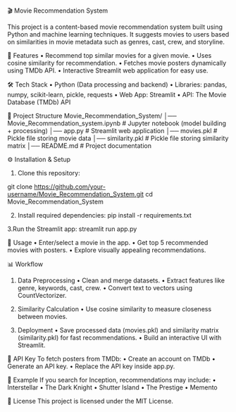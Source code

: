 🎬 Movie Recommendation System

This project is a content-based movie recommendation system built using Python and machine learning techniques. It suggests movies to users based on similarities in movie metadata such as genres, cast, crew, and storyline.

🚀 Features
• Recommend top similar movies for a given movie.
• Uses cosine similarity for recommendation.
• Fetches movie posters dynamically using TMDb API.
• Interactive Streamlit web application for easy use.

🛠️ Tech Stack
• Python (Data processing and backend)
• Libraries: pandas, numpy, scikit-learn, pickle, requests
• Web App: Streamlit
• API: The Movie Database (TMDb) API

📂 Project Structure
Movie_Recommendation_System/
│── Movie_Recommendation_system.ipynb   # Jupyter notebook (model building + processing)
│── app.py                              # Streamlit web application
│── movies.pkl                          # Pickle file storing movie data
│── similarity.pkl                      # Pickle file storing similarity matrix
│── README.md                           # Project documentation


⚙️ Installation & Setup
1. Clone this repository:

git clone https://github.com/your-username/Movie_Recommendation_System.git
cd Movie_Recommendation_System

2. Install required dependencies:
pip install -r requirements.txt

3.Run the Streamlit app:
streamlit run app.py

🎥 Usage
• Enter/select a movie in the app.
• Get top 5 recommended movies with posters.
• Explore visually appealing recommendations.

📊 Workflow
1. Data Preprocessing
   • Clean and merge datasets.
   • Extract features like genre, keywords, cast, crew.
   • Convert text to vectors using CountVectorizer.

2. Similarity Calculation
   • Use cosine similarity to measure closeness between movies.

3. Deployment
   • Save processed data (movies.pkl) and similarity matrix (similarity.pkl) for fast recommendations.
   • Build an interactive UI with Streamlit.

🔑 API Key
To fetch posters from TMDb:
   • Create an account on TMDb
   • Generate an API key.
   • Replace the API key inside app.py.

📌 Example
If you search for Inception, recommendations may include:
   • Interstellar
   • The Dark Knight
   • Shutter Island
   • The Prestige
   • Memento

📜 License
This project is licensed under the MIT License.
